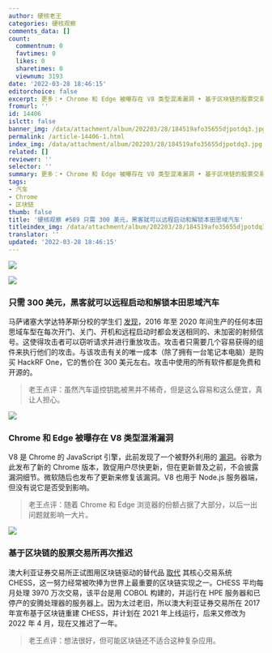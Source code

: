 ```yaml
---
author: 硬核老王
categories: 硬核观察
comments_data: []
count:
  commentnum: 0
  favtimes: 0
  likes: 0
  sharetimes: 0
  viewnum: 3193
date: '2022-03-28 18:46:15'
editorchoice: false
excerpt: 更多：• Chrome 和 Edge 被曝存在 V8 类型混淆漏洞 • 基于区块链的股票交易所再次推迟
fromurl: ''
id: 14406
islctt: false
banner_img: /data/attachment/album/202203/28/184519afo35655djpotdq3.jpg
permalink: /article-14406-1.html
index_img: /data/attachment/album/202203/28/184519afo35655djpotdq3.jpg
related: []
reviewer: ''
selector: ''
summary: 更多：• Chrome 和 Edge 被曝存在 V8 类型混淆漏洞 • 基于区块链的股票交易所再次推迟
tags:
- 汽车
- Chrome
- 区块链
thumb: false
title: '硬核观察 #589 只需 300 美元，黑客就可以远程启动和解锁本田思域汽车'
titleindex_img: /data/attachment/album/202203/28/184519afo35655djpotdq3.jpg
translator: ''
updated: '2022-03-28 18:46:15'
---
```


![](/data/attachment/album/202203/28/184519afo35655djpotdq3.jpg)


![](/data/attachment/album/202203/28/184534ayyq3r64lrjqoafy.jpg)


### 只需 300 美元，黑客就可以远程启动和解锁本田思域汽车


马萨诸塞大学达特茅斯分校的学生们 [发现](https://www.theregister.com/2022/03/25/honda_civic_hack/)，2016 年至 2020 年间生产的任何本田思域车型在每次开门、关门、开机和远程启动时都会发送相同的、未加密的射频信号。这使得攻击者可以窃听请求并进行重放攻击。攻击者只需要几个容易获得的组件来执行他们的攻击。与该攻击有关的唯一成本（除了拥有一台笔记本电脑）是购买 HackRF One，它的售价在 300 美元左右。攻击中使用的所有软件都是免费和开源的。



> 
> 老王点评：虽然汽车遥控钥匙被黑并不稀奇，但是这么容易和这么便宜，真让人担心。
> 
> 
> 


![](/data/attachment/album/202203/28/184544rou4l48mlnxs6i8l.jpg)


### Chrome 和 Edge 被曝存在 V8 类型混淆漏洞


V8 是 Chrome 的 JavaScript 引擎，此前发现了一个被野外利用的 [漏洞](https://www.zdnet.com/article/chrome-and-edge-hit-with-v8-type-confusion-vulnerability-with-in-the-wild-exploit/)。谷歌为此发布了新的 Chrome 版本，敦促用户尽快更新，但在更新普及之前，不会披露漏洞细节。微软随后也发布了更新来修复该漏洞。V8 也用于 Node.js 服务器端，但没有说它是否受到影响。



> 
> 老王点评：随着 Chrome 和 Edge 浏览器的份额占据了大部分，以后一出问题就影响一大片。
> 
> 
> 


![](/data/attachment/album/202203/28/184600ay3t3yyyfc8yz3cj.jpg)


### 基于区块链的股票交易所再次推迟


澳大利亚证券交易所正试图用区块链驱动的替代品 [取代](https://www.theregister.com/2022/03/28/asx_blockchain_chess_delay/) 其核心交易系统 CHESS，这一努力经常被吹捧为世界上最重要的区块链实现之一。CHESS 平均每月处理 3970 万次交易，该平台是用 COBOL 构建的，并运行在 HPE 服务器和已停产的安腾处理器的服务器上。因为太过老旧，所以澳大利亚证券交易所在 2017 年宣布基于区块链重建 CHESS，并计划在 2021 年上线运行，后来又修改为 2022 年 4 月，现在又推迟了一年。



> 
> 老王点评：想法很好，但可能区块链还不适合这种复杂应用。
> 
> 
>